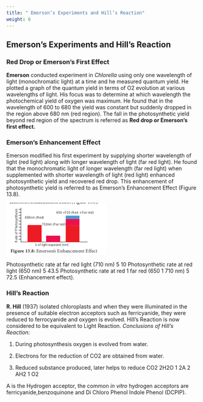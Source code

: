 ```yaml
---
title: " Emerson’s Experiments and Hill’s Reaction"
weight: 6
---
```


## Emerson’s Experiments and Hill’s Reaction

### Red Drop or Emerson’s First Effect

**Emerson** conducted experiment in _Chlorella_ using only one wavelength of light (monochromatic light) at a time and he measured quantum yield. He plotted a graph of the quantum yield in terms of O2 evolution at various wavelengths of light. His focus was to determine at which wavelength the photochemical yield of oxygen was maximum. He found that in the wavelength of 600 to 680 the yield was constant but suddenly dropped in the region above 680 nm (red region). The fall in the photosynthetic yield beyond red region of the spectrum is referred as **Red drop or Emerson’s first effect.**

### Emerson’s Enhancement Effect

Emerson modified his first experiment by supplying shorter wavelength of light (red light) along with longer wavelength of light (far red light). He found that the monochromatic light of longer wavelength (far red light) when supplemented with shorter wavelength of light (red light) enhanced photosynthetic yield and recovered red drop. This enhancement of photosynthetic yield is referred to as Emerson’s Enhancement Effect (Figure 13.8).

![ Emerson’s Enhancement Effect](13.9.png)

Photosynthetic rate at far red light (710 nm) 5 10 Photosynthetic rate at red light (650 nm) 5 43.5 Photosynthetic rate at red 1 far red (650 1 710 nm) 5 72.5 (Enhancement effect).

### Hill’s Reaction

**R. Hill** (1937) isolated chloroplasts and when they were illuminated in the presence of suitable electron acceptors such as ferricyanide, they were reduced to ferrocyanide and oxygen is evolved. Hill’s Reaction is now considered to be equivalent to Light Reaction.
_Conclusions of Hill’s Reaction:_

1. During photosynthesis oxygen is evolved from water.

2. Electrons for the reduction of CO2 are obtained from water.

3. Reduced substance produced, later helps to reduce CO2 2H2O 1 2A 2 AH2 1 O2

A is the Hydrogen acceptor, the common _in vitro_ hydrogen acceptors are ferricyanide,benzoquinone and Di Chloro Phenol Indole Phenol (DCPIP).

